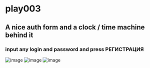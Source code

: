 # play003
## A nice auth form and a clock / time machine behind it
### input any login and password and press РЕГИСТРАЦИЯ

![image](https://github.com/user-attachments/assets/910df408-f046-4a79-9dd9-8aa5875c949d)
![image](https://github.com/user-attachments/assets/2fdc54e6-1284-49b6-bb62-fc26c9bb1d59)
![image](https://github.com/user-attachments/assets/09b95f3a-46d1-4082-ad93-e4b68ecd1bde)
